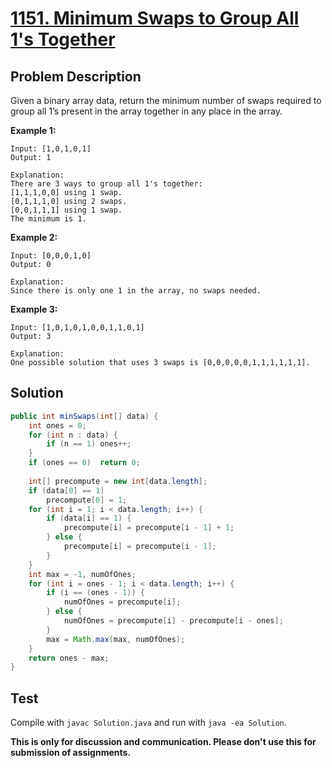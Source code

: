 # [1151. Minimum Swaps to Group All 1's Together][title]

## Problem Description

Given a binary array data, return the minimum number of swaps required to group all 1’s present in the array together in any place in the array.

**Example 1:**

```
Input: [1,0,1,0,1]
Output: 1

Explanation: 
There are 3 ways to group all 1's together:
[1,1,1,0,0] using 1 swap.
[0,1,1,1,0] using 2 swaps.
[0,0,1,1,1] using 1 swap.
The minimum is 1.
```

**Example 2:**

```
Input: [0,0,0,1,0]
Output: 0

Explanation: 
Since there is only one 1 in the array, no swaps needed.
```

**Example 3:**

```
Input: [1,0,1,0,1,0,0,1,1,0,1]
Output: 3

Explanation: 
One possible solution that uses 3 swaps is [0,0,0,0,0,1,1,1,1,1,1].
```

## Solution

```java
public int minSwaps(int[] data) {
    int ones = 0;
    for (int n : data) {
        if (n == 1) ones++;
    }
    if (ones == 0)  return 0;
    
    int[] precompute = new int[data.length];
    if (data[0] == 1)
        precompute[0] = 1;
    for (int i = 1; i < data.length; i++) {
        if (data[i] == 1) {
            precompute[i] = precompute[i - 1] + 1;
        } else {
            precompute[i] = precompute[i - 1];
        }
    }
    int max = -1, numOfOnes;
    for (int i = ones - 1; i < data.length; i++) {
        if (i == (ones - 1)) {
            numOfOnes = precompute[i];
        } else {
            numOfOnes = precompute[i] - precompute[i - ones];
        }
        max = Math.max(max, numOfOnes);
    }
    return ones - max;
}
```

## Test

Compile with `javac Solution.java` and run with `java -ea Solution`.

**This is only for discussion and communication. Please don't use this for submission of assignments.**

[title]: https://leetcode.com/problems/minimum-swaps-to-group-all-1s-together